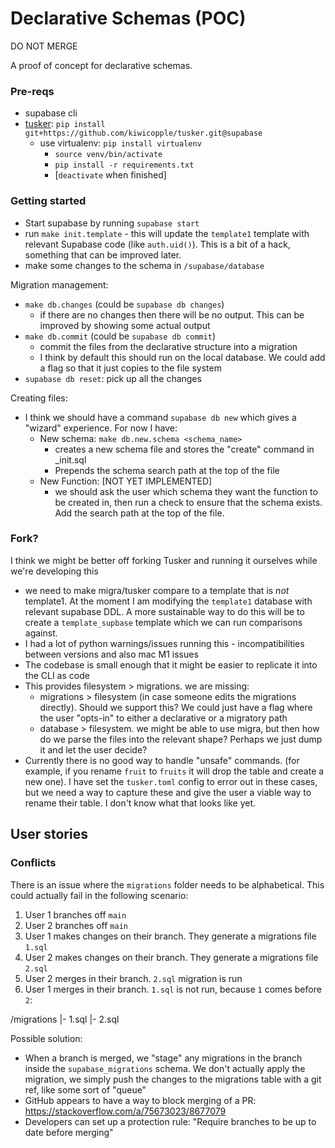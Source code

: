# Declarative Schemas (POC)

DO NOT MERGE

A proof of concept for declarative schemas.

### Pre-reqs

- supabase cli
- [tusker](https://github.com/kiwicopple/tusker): `pip install git+https://github.com/kiwicopple/tusker.git@supabase`
  - use virtualenv: `pip install virtualenv`
    - `source venv/bin/activate`
    - `pip install -r requirements.txt`
    - [`deactivate` when finished]


### Getting started

- Start supabase by running `supabase start`
- run `make init.template` - this will update the `template1` template with relevant Supabase code (like `auth.uid()`). This is a bit of a hack, something that can be improved later.
- make some changes to the schema in `/supabase/database`

Migration management:

- `make db.changes` (could be `supabase db changes`)
  - if there are no changes then there will be no output. This can be improved by showing some actual output
- `make db.commit` (could be `supabase db commit`)
  - commit the files from the declarative structure into a migration
  - I think by default this should run on the local database. We could add a flag so that it just copies to the file system
- `supabase db reset`: pick up all the changes

Creating files:

- I think we should have a command `supabase db new` which gives a "wizard" experience. For now I have:
  - New schema: `make db.new.schema <schema_name>`
    - creates a new schema file and stores the "create" command in _init.sql
    - Prepends the schema search path at the top of the file
  - New Function: [NOT YET IMPLEMENTED]
    - we should ask the user which schema they want the function to be created in, then run a check to ensure that the schema exists. Add the search path at the top of the file.

### Fork?

I think we might be better off forking Tusker and running it ourselves while we're developing this

- we need to make migra/tusker compare to a template that is _not_ template1. At the moment I am modifying the `template1` database with relevant supabase DDL. A more sustainable way to do this will be to create a `template_supbase` template which we can run comparisons against.
- I had a lot of python warnings/issues running this - incompatibilities between versions and also mac M1 issues
- The codebase is small enough that it might be easier to replicate it into the CLI as code
- This provides filesystem > migrations. we are missing:
  - migrations > filesystem (in case someone edits the migrations directly). Should we support this? We could just have a flag where the user "opts-in" to either a declarative or a migratory path
  - database > filesystem. we might be able to use migra, but then how do we parse the files into the relevant shape? Perhaps we just dump it and let the user decide?
- Currently there is no good way to handle "unsafe" commands. (for example, if you rename `fruit` to `fruits` it will drop the table and create a new one). I have set the `tusker.toml` config to error out in these cases, but we need a way to capture these and give the user a viable way to rename their table. I don't know what that looks like yet.




## User stories


### Conflicts


There is an issue where the `migrations` folder needs to be alphabetical. This could actually fail in the following scenario:

1. User 1 branches off `main`
2. User 2 branches off `main`
3. User 1 makes changes on their branch. They generate a migrations file `1.sql`
4. User 2 makes changes on their branch. They generate a migrations file `2.sql`
5. User 2 merges in their branch. `2.sql` migration is run
6. User 1 merges in their branch. `1.sql` is not run, because `1` comes before `2`:

/migrations
|- 1.sql
|- 2.sql


Possible solution:

- When a branch is merged, we "stage" any migrations in the branch inside the `supabase_migrations` schema. We don't actually apply the migration, we simply push the changes to the migrations table with a git ref, like some sort of "queue"
- GitHub appears to have a way to block merging of a PR: https://stackoverflow.com/a/75673023/8677079
- Developers can set up a protection rule: "Require branches to be up to date before merging"